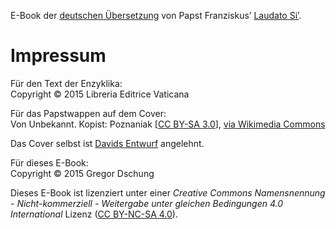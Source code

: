 E-Book der [deutschen Übersetzung](http://w2.vatican.va/content/francesco/de/encyclicals/documents/papa-francesco_20150524_enciclica-laudato-si.html) von Papst Franziskus’ [Laudato Si’](http://w2.vatican.va/content/francesco/de/encyclicals/documents/papa-francesco_20150524_enciclica-laudato-si.html).

# Impressum

Für den Text der Enzyklika:  
Copyright © 2015 Libreria Editrice Vaticana</p>

Für das Papstwappen auf dem Cover:  
Von Unbekannt. Kopist: Poznaniak [<a href="http://creativecommons.org/licenses/by-sa/3.0">CC BY-SA 3.0</a>], <a href="https://commons.wikimedia.org/wiki/File%3AInsigne_Francisci.svg">via Wikimedia Commons</a>

Das Cover selbst ist <a href="http://sperolaus.com/2015/06/laudato-si-epub-download/">Davids Entwurf</a> angelehnt.

Für dieses E-Book:  
Copyright © 2015 Gregor Dschung

Dieses E-Book ist lizenziert unter einer <em>Creative Commons Namensnennung - Nicht-kommerziell - Weitergabe unter gleichen Bedingungen 4.0 International</em> Lizenz (<a href="https://creativecommons.org/licenses/by-nc-sa/4.0/">CC BY-NC-SA 4.0</a>).
